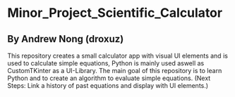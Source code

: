 # Minor_Project_Scientific_Calculator
By Andrew Nong (droxuz)
--- 
This repository creates a small calculator app with visual UI elements and is used to calculate simple equations, Python is mainly used aswell as CustomTKinter as a UI-Library. The main goal of this repository is to learn Python and to create an algorithm to evaluate simple equations.
(Next Steps: Link a history of past equations and display with UI elements.)
